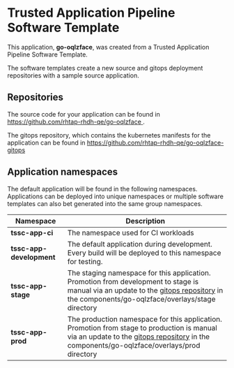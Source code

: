 # Trusted Application Pipeline Software Template

This application, **go-oqlzface**, was created from a Trusted Application Pipeline Software Template.

The software templates create a new source and gitops deployment repositories with a sample source application. 

## Repositories

The source code for your application can be found in [https://github.com/rhtap-rhdh-qe/go-oqlzface ](https://github.com/rhtap-rhdh-qe/go-oqlzface ).
 
The gitops repository, which contains the kubernetes manifests for the application can be found in 
[https://github.com/rhtap-rhdh-qe/go-oqlzface-gitops ](https://github.com/rhtap-rhdh-qe/go-oqlzface-gitops ) 

## Application namespaces 

The default application will be found in the following namespaces. Applications can be deployed into unique namespaces or multiple software templates can also bet generated into the same group namespaces.  

|  Namespace   |  Description   |  
| -------- | -------- |
| **tssc-app-ci** | The namespace used for CI workloads |
| **tssc-app-development** | The default application during development. Every build will be deployed to this namespace for testing. |
| **tssc-app-stage** | The staging namespace for this application. Promotion from development to stage is manual via an update to the [gitops repository](https://github.com/rhtap-rhdh-qe/go-oqlzface-gitops ) in the components/go-oqlzface/overlays/stage directory |
| **tssc-app-prod** | The production namespace for this application. Promotion from stage to production is manual via an update to the [gitops repository](https://github.com/rhtap-rhdh-qe/go-oqlzface-gitops ) in the components/go-oqlzface/overlays/prod directory |